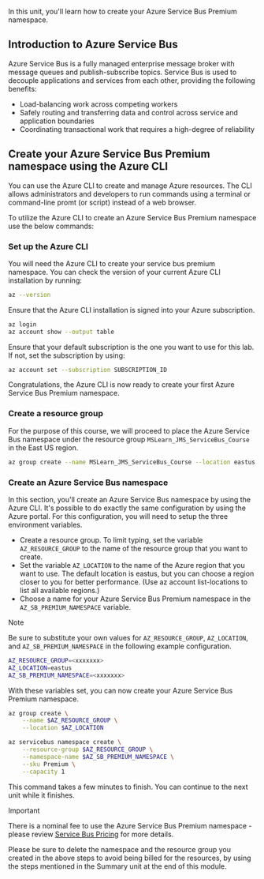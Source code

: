 In this unit, you'll learn how to create your Azure Service Bus Premium namespace.

## Introduction to Azure Service Bus

Azure Service Bus is a fully managed enterprise message broker with message queues and publish-subscribe topics. Service Bus is used to decouple applications and services from each other, providing the following benefits:

   * Load-balancing work across competing workers
   * Safely routing and transferring data and control across service and application boundaries
   * Coordinating transactional work that requires a high-degree of reliability

## Create your Azure Service Bus Premium namespace using the Azure CLI

You can use the Azure CLI to create and manage Azure resources. The CLI allows administrators and developers to run commands using a terminal or command-line promt (or script) instead of a web browser.

To utilize the Azure CLI to create an Azure Service Bus Premium namespace use the below commands:

### Set up the Azure CLI

You will need the Azure CLI to create your service bus premium namespace. You can check the version of your current Azure CLI installation by running:

```bash
az --version
```

Ensure that the Azure CLI installation is signed into your Azure subscription.

```bash
az login
az account show --output table
```

Ensure that your default subscription is the one you want to use for this lab. If not, set the subscription by using:

```bash
az account set --subscription SUBSCRIPTION_ID
```

Congratulations, the Azure CLI is now ready to create your first Azure Service Bus Premium namespace.

### Create a resource group

For the purpose of this course, we will proceed to place the Azure Service Bus namespace under the resource group `MSLearn_JMS_ServiceBus_Course` in the East US region.

```bash
az group create --name MSLearn_JMS_ServiceBus_Course --location eastus
```

### Create an Azure Service Bus namespace

In this section, you'll create an Azure Service Bus namespace by using the Azure CLI. It's possible to do exactly the same configuration by using the Azure portal. For this configuration, you will need to setup the three environment variables.

   * Create a resource group. To limit typing, set the variable `AZ_RESOURCE_GROUP` to the name of the resource group that you want to create.
   * Set the variable `AZ_LOCATION` to the name of the Azure region that you want to use. The default location is eastus, but you can choose a region closer to you for better performance. (Use az account list-locations to list all available regions.)
   * Choose a name for your Azure Service Bus Premium namespace in the `AZ_SB_PREMIUM_NAMESPACE` variable.

> [!NOTE]
> Be sure to substitute your own values for `AZ_RESOURCE_GROUP`, `AZ_LOCATION`, and `AZ_SB_PREMIUM_NAMESPACE` in the following example configuration.
>

```bash
AZ_RESOURCE_GROUP=<xxxxxxx>
AZ_LOCATION=eastus
AZ_SB_PREMIUM_NAMESPACE=<xxxxxxx>
```

With these variables set, you can now create your Azure Service Bus Premium namespace.

```bash
az group create \
    --name $AZ_RESOURCE_GROUP \
    --location $AZ_LOCATION

az servicebus namespace create \
    --resource-group $AZ_RESOURCE_GROUP \
    --namespace-name $AZ_SB_PREMIUM_NAMESPACE \
    --sku Premium \
    --capacity 1
```

This command takes a few minutes to finish. You can continue to the next unit while it finishes.

> [!IMPORTANT]
> There is a nominal fee to use the Azure Service Bus Premium namespace - please review [Service Bus Pricing](https://azure.microsoft.com/pricing/details/service-bus/) for more details.
>
> Please be sure to delete the namespace and the resource group you created in the above steps to avoid being billed for the resources, by using the steps mentioned in the Summary unit at the end of this module.
>
